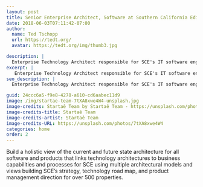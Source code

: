 ```yaml
---
layout: post
title: Senior Enterprise Architect, Software at Southern California Edison
date: 2018-06-03T07:11:42-07:00
author:
  name: Ted Tschopp
  url: https://tedt.org/
  avatar: https://tedt.org/img/thumb3.jpg

description: |
  Enterprise Technology Architect responsible for SCE's IT software engineering and development strategies. Build and maintain SCE's strategy, technology road map, and platform management direction for over five hundred properties in this space using multiple architectural models. 
excerpt: |
   Enterprise Technology Architect responsible for SCE's IT software engineering and development strategies. Build and maintain SCE's strategy, technology road map, and platform management direction for over five hundred properties in this space using multiple architectural models.
seo_description: |
  Enterprise Technology Architect responsible for SCE's IT software engineering and development strategies. Build and maintain SCE's strategy, technology road map, and platform management direction for over five hundred properties in this space using multiple architectural models.

guid: 24ccc6a5-f9e8-4278-a610-cd6aabec11d9
image: /img/startae-team-7tXA8xwe4W4-unsplash.jpg
image-credits: Startaê Team by Startaê Team - https://unsplash.com/photos/7tXA8xwe4W4
image-credits-title: Startaê Team
image-credits-artist: Startaê Team
image-credits-URL: https://unsplash.com/photos/7tXA8xwe4W4
categories: home
order: 2
---
```


Build a holistic view of the current and future state architecture for all software and products that links technology architectures to business capabilities and processes for SCE using multiple architectural models and views building SCE’s strategy, technology road map, and product management direction for over 500 properties.